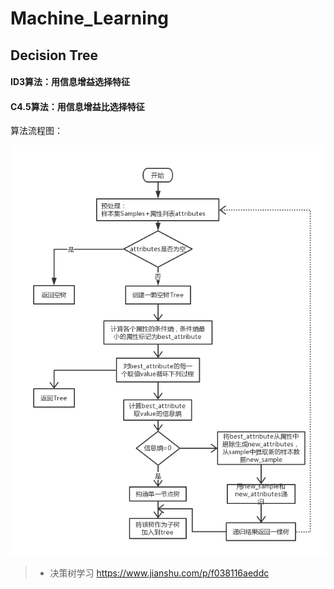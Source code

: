 # Machine_Learning
## Decision Tree
#### ID3算法：用信息增益选择特征
#### C4.5算法：用信息增益比选择特征
算法流程图：

![ID3](https://github.com/jxa124/Machine_Learning/blob/master/%E7%AE%97%E6%B3%95%E6%B5%81%E7%A8%8B%E5%9B%BE.png)

> * 决策树学习 https://www.jianshu.com/p/f038116aeddc
